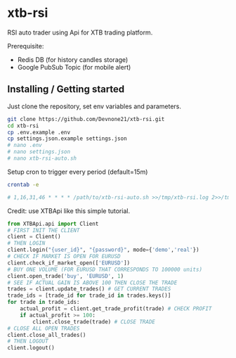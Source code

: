 # xtb-rsi
RSI auto trader using Api for XTB trading platform.


Prerequisite:
- Redis DB (for history candles storage)
- Google PubSub Topic (for mobile alert)

## Installing / Getting started

Just clone the repository, set env variables and parameters.

```bash
git clone https://github.com/Devnone21/xtb-rsi.git
cd xtb-rsi
cp .env.example .env
cp settings.json.example settings.json
# nano .env
# nano settings.json
# nano xtb-rsi-auto.sh
```

Setup cron to trigger every period (default=15m)

```bash
crontab -e

# 1,16,31,46 * * * * /path/to/xtb-rsi-auto.sh >>/tmp/xtb-rsi.log 2>>/tmp/xtb-error.log
```


Credit: use XTBApi like this simple tutorial.
```python
from XTBApi.api import Client
# FIRST INIT THE CLIENT
client = Client()
# THEN LOGIN
client.login("{user_id}", "{password}", mode={'demo','real'})
# CHECK IF MARKET IS OPEN FOR EURUSD
client.check_if_market_open(['EURUSD'])
# BUY ONE VOLUME (FOR EURUSD THAT CORRESPONDS TO 100000 units)
client.open_trade('buy', 'EURUSD', 1)
# SEE IF ACTUAL GAIN IS ABOVE 100 THEN CLOSE THE TRADE
trades = client.update_trades() # GET CURRENT TRADES
trade_ids = [trade_id for trade_id in trades.keys()]
for trade in trade_ids:
    actual_profit = client.get_trade_profit(trade) # CHECK PROFIT
    if actual_profit >= 100:
        client.close_trade(trade) # CLOSE TRADE
# CLOSE ALL OPEN TRADES
client.close_all_trades()
# THEN LOGOUT
client.logout()
```
